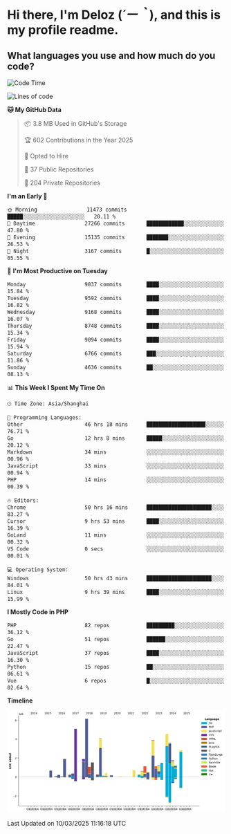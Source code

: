 # **Hi there, I'm Deloz (*´ー｀*), and this is my profile readme.**

## **What languages you use and how much do you code?**

<!--START_SECTION:waka-->
![Code Time](http://img.shields.io/badge/Code%20Time-5%2C867%20hrs%2034%20mins-blue)

![Lines of code](https://img.shields.io/badge/From%20Hello%20World%20I%27ve%20Written-49.3%20million%20lines%20of%20code-blue)

**🐱 My GitHub Data** 

> 📦 3.8 MB Used in GitHub's Storage 
 > 
> 🏆 602 Contributions in the Year 2025
 > 
> 💼 Opted to Hire
 > 
> 📜 37 Public Repositories 
 > 
> 🔑 204 Private Repositories 
 > 
**I'm an Early 🐤** 

```text
🌞 Morning                11473 commits       █████░░░░░░░░░░░░░░░░░░░░   20.11 % 
🌆 Daytime                27266 commits       ████████████░░░░░░░░░░░░░   47.80 % 
🌃 Evening                15135 commits       ███████░░░░░░░░░░░░░░░░░░   26.53 % 
🌙 Night                  3167 commits        █░░░░░░░░░░░░░░░░░░░░░░░░   05.55 % 
```
📅 **I'm Most Productive on Tuesday** 

```text
Monday                   9037 commits        ████░░░░░░░░░░░░░░░░░░░░░   15.84 % 
Tuesday                  9592 commits        ████░░░░░░░░░░░░░░░░░░░░░   16.82 % 
Wednesday                9168 commits        ████░░░░░░░░░░░░░░░░░░░░░   16.07 % 
Thursday                 8748 commits        ████░░░░░░░░░░░░░░░░░░░░░   15.34 % 
Friday                   9094 commits        ████░░░░░░░░░░░░░░░░░░░░░   15.94 % 
Saturday                 6766 commits        ███░░░░░░░░░░░░░░░░░░░░░░   11.86 % 
Sunday                   4636 commits        ██░░░░░░░░░░░░░░░░░░░░░░░   08.13 % 
```


📊 **This Week I Spent My Time On** 

```text
🕑︎ Time Zone: Asia/Shanghai

💬 Programming Languages: 
Other                    46 hrs 18 mins      ███████████████████░░░░░░   76.71 % 
Go                       12 hrs 8 mins       █████░░░░░░░░░░░░░░░░░░░░   20.12 % 
Markdown                 34 mins             ░░░░░░░░░░░░░░░░░░░░░░░░░   00.96 % 
JavaScript               33 mins             ░░░░░░░░░░░░░░░░░░░░░░░░░   00.94 % 
PHP                      14 mins             ░░░░░░░░░░░░░░░░░░░░░░░░░   00.39 % 

🔥 Editors: 
Chrome                   50 hrs 16 mins      █████████████████████░░░░   83.27 % 
Cursor                   9 hrs 53 mins       ████░░░░░░░░░░░░░░░░░░░░░   16.39 % 
GoLand                   11 mins             ░░░░░░░░░░░░░░░░░░░░░░░░░   00.32 % 
VS Code                  0 secs              ░░░░░░░░░░░░░░░░░░░░░░░░░   00.01 % 

💻 Operating System: 
Windows                  50 hrs 43 mins      █████████████████████░░░░   84.01 % 
Linux                    9 hrs 39 mins       ████░░░░░░░░░░░░░░░░░░░░░   15.99 % 
```

**I Mostly Code in PHP** 

```text
PHP                      82 repos            █████████░░░░░░░░░░░░░░░░   36.12 % 
Go                       51 repos            ██████░░░░░░░░░░░░░░░░░░░   22.47 % 
JavaScript               37 repos            ████░░░░░░░░░░░░░░░░░░░░░   16.30 % 
Python                   15 repos            ██░░░░░░░░░░░░░░░░░░░░░░░   06.61 % 
Vue                      6 repos             █░░░░░░░░░░░░░░░░░░░░░░░░   02.64 % 
```



**Timeline**

![Lines of Code chart](https://raw.githubusercontent.com/deloz/deloz/main/assets/bar_graph.png)


 Last Updated on 10/03/2025 11:16:18 UTC
<!--END_SECTION:waka-->
